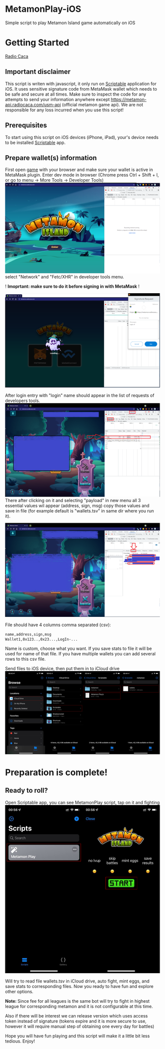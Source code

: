 # MetamonPlay-iOS
Simple script to play Metamon Island game automatically on iOS

# Getting Started

[Radio Caca]

[Radio Caca]: https://www.radiocaca.com

## Important disclaimer
This script is writen with javascript, it only run on [Scriptable] application for iOS. It uses
sensitive signature code from MetaMask wallet which 
needs to be safe and secure at all times. Make sure 
to inspect the code for any attempts to send your 
information anywhere except https://metamon-api.radiocaca.com/usm-api 
(official metamon game api). We are not responsible 
for any loss incurred when you use this script!

[Scriptable]: https://scriptable.app/

## Prerequisites

To start using this script on iOS devices (iPhone, iPad), your's device needs to be 
installed [Scriptable] app.

[Scriptable]: https://scriptable.app/

## Prepare wallet(s) information

First open [game] with your browser and make sure 
your wallet is active in MetaMask plugin. Enter
dev mode in browser (Chrome press Ctrl + Shift + I,
or go to menu -> More Tools -> Developer Tools)
<img src="screenshots/enter_game_dev.png" />
select "Network" and "Fetc/XHR" in developer tools menu.

[game]: https://metamon.radiocaca.com

! <b>Imoprtant: make sure to do it before signing 
in with MetaMask</b> !

<img src="screenshots/enter_game_sign.png" />

After login entry with "login" name should appear 
in the list of requests of developers tools.
<img src="screenshots/enter_game_login.png" />
There
after clicking on it and selecting "payload" in new 
menu all 3 essential values wil appear (address, sign, 
msg) copy those values and save in file (for example
default is "wallets.tsv" in same dir where you run it).

<img src="screenshots/enter_game_credentials.png" />

File should have 4 columns comma separated (csv):

    name,address,sign,msg
    Wallet1,0x123..,0x23...,LogIn-...

Name is custom, choose what you want. If you save 
stats to file it will be used for name of that file.
If you have multiple wallets you can add several rows
to this csv file.

Send files to iOS device, then put them in to iCloud drive
<img src="screenshots/photo_1.jpg" />

# Preparation is complete! 
## Ready to roll?

Open Scriptable app, you can see MetamonPlay script, tap on it and fighting
<img src="screenshots/photo_2.jpg" />

Will try to read file wallets.tsv in iCloud drive,
auto fight, mint eggs, and save stats to corresponding 
files. Now you ready to have fun and explore other options.

<b> Note: </b> Since fee for all leagues is the same bot will 
try to fight in highest league for corresponding metamon and 
it is not configurable at this 
time.

Also if there will be interest we can release version which
uses access token instead of signature (tokens expire and it
is more secure to use, however it will require manual step of
obtaining one every day for battles)

Hope you will have fun playing and this script will make it 
a little bit less tedious. Enjoy!
